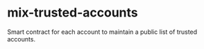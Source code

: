 # mix-trusted-accounts
Smart contract for each account to maintain a public list of trusted accounts.
